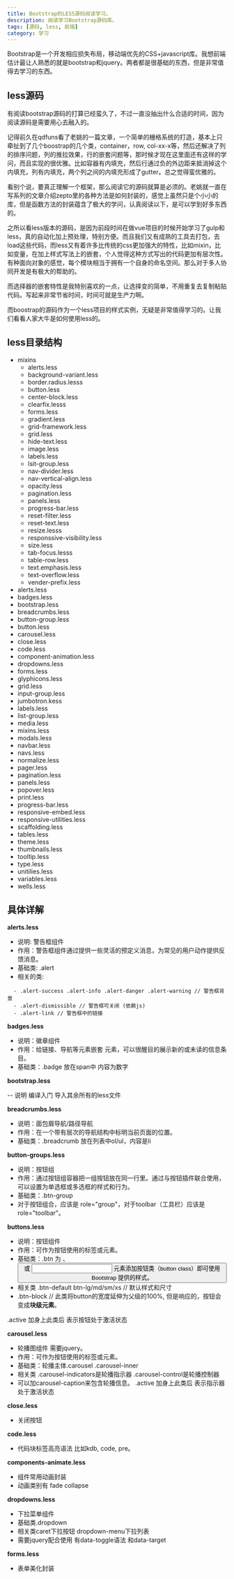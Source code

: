 ```yaml
---
title: Bootstrap的LESS源码阅读学习。
description: 阅读学习Bootstrap源码库。
tags: [源码, less, 前端]
category: 学习
---
```


Bootstrap是一个开发相应损失布局，移动端优先的CSS+javascript库。我想前端估计最让人熟悉的就是bootstrap和jquery。两者都是很基础的东西，但是非常值得去学习的东西。<!-- more -->

## less源码

有阅读bootstrap源码的打算已经蛮久了，不过一直没抽出什么合适的时间，因为阅读源码是需要用心去融入的。

记得前久在qdfuns看了老姚的一篇文章，一个简单的栅格系统的打造，基本上只牵扯到了几个boostrap的几个类，container，row, col-xx-x等，然后还解决了列的排序问题，列的推拉效果，行的嵌套问题等，那时候才现在这里面还有这样的学问，而且实现的很优雅。比如容器有内填充，然后行通过负的外边距来抵消掉这个内填充，列有内填充，两个列之间的内填充形成了gutter。总之觉得蛮优雅的。

看别个说，要真正理解一个框架，那么阅读它的源码就算是必须的。老姚就一直在写系列的文章介绍zepto里的各种方法是如何封装的，感觉上虽然只是个小小的库，但是函数方法的封装蕴含了极大的学问，认真阅读以下，是可以学到好多东西的。

之所以看less版本的源码，是因为前段时间在做vue项目的时候开始学习了gulp和less，真的自动化加上预处理，特别方便。而且我们又有成熟的工具去打包，去load这些代码，而less又有着许多比传统的css更加强大的特性，比如mixin，比如变量，在加上样式写法上的嵌套，个人觉得这种方式写出的代码更加有层次性。有种面向对象的感觉，每个模块相当于拥有一个自身的命名空间。那么对于多人协同开发是有极大的帮助的。

而选择器的嵌套特性是我特别喜欢的一点，让选择变的简单，不用重复去复制粘贴代码。写起来非常节省时间，时间可就是生产力啊。

而boostrap的源码作为一个less项目的样式实例，无疑是非常值得学习的。让我们看看人家大牛是如何使用less的。

## less目录结构

- mixins
  - alerts.less
  - background-variant.less
  - border.radius.lesss
  - button.less
  - center-block.less
  - clearfix.lesss
  - forms.less
  - gradient.less
  - grid-framework.less
  - grid.less
  - hide-text.less
  - image.less
  - labels.less
  - lsit-group.less
  - nav-divider.less
  - nav-vertical-align.less
  - opacity.less
  - pagination.less
  - panels.less
  - progress-bar.less
  - reset-filter.less
  - reset-text.less
  - resize.lesss
  - responssive-visibility.less
  - size.less
  - tab-focus.lesss
  - table-row.less
  - text.emphasis.less
  - text-overflow.less
  - vender-prefix.less
- alerts.less
- badges.less
- bootstrap.less
- breadcrumbs.less
- button-group.less
- button.less
- carousel.less
- close.less
- code.less
- component-animation.less
- dropdowns.less
- forms.less
- glyphicons.less
- grid.less
- input-group.less
- jumbotron.kess
- labels.less
- list-group.less
- media.less
- mixins.less
- modals.less
- navbar.less
- navs.less
- normalize.less
- pager.less
- pagination.less
- panels.less
- popover.less
- print.less
- progress-bar.less
- responsive-embed.less
- responsive-utilities.less
- scaffolding.less
- tables.less
- theme.less
- thumbnails.less
- tooltip.less
- type.less
- unitilies.less
- variables.less
- wells.less


## 具体详解

**alerts.less**

- 说明: 警告框组件
- 作用：警告框组件通过提供一些灵活的预定义消息，为常见的用户动作提供反馈消息。
- 基础类: .alert
- 相关的类:

```
  - .alert-success .alert-info .alert-danger .alert-warning // 警告框背景
  - .alert-dismissible // 警告框可关闭 (依赖js)
  - .alert-link // 警告框中的链接
```


**badges.less**

- 说明：徽章组件
- 作用：给链接、导航等元素嵌套 <span class="badge"> 元素，可以很醒目的展示新的或未读的信息条目。
- 基础类：.badge 放在span中 内容为数字


**bootstrap.less**

-- 说明 编译入门 导入其余所有的less文件


**breadcrumbs.less**

- 说明：面包屑导航/路径导航
- 作用：在一个带有层次的导航结构中标明当前页面的位置。
- 基础类：.breadcrumb 放在列表中ol/ul，内容是li


**button-groups.less**

- 说明：按钮组
- 作用：通过按钮组容器把一组按钮放在同一行里。通过与按钮插件联合使用，可以设置为单选框或多选框的样式和行为。
- 基础类：.btn-group
- 对于按钮组合，应该是 role="group"，对于toolbar（工具栏）应该是 role="toolbar"。


**buttons.less**

- 说明：按钮组件
- 作用：可作为按钮使用的标签或元素。
- 基础类：.btn  为 <a>、<button> 或 <input> 元素添加按钮类（button class）即可使用 Bootstrap 提供的样式。
- 相关类 .btn-default btn-lg/md/sm/xs  // 默认样式和尺寸
- .btn-block // 此类将button的宽度延伸为父级的100%, 但是响应的，按钮会变成**块级元素**。

.active 加身上此类后 表示按钮处于激活状态


**carousel.less**

- 轮播图组件 需要jquery。
- 作用：可作为按钮使用的标签或元素。
- 基础类：轮播主体.carousel .carousel-inner
- 相关类 .carousel-indicators是轮播指示器 .carousel-control是轮播控制器
- 可以加carousel-caption来包含轮播信息。
.active 加身上此类后 表示指示器处于激活状态


**close.less**

- 关闭按钮


**code.less**

- 代码块标签高亮语法 比如kdb, code, pre。


**components-animate.less**

- 组件常用动画封装
- 动画类别有 fade collapse


**dropdowns.less**

- 下拉菜单组件
- 基础类.dropdown
- 相关类caret下拉按钮 dropdown-menu下拉列表
- 需要jquery配合使用 有data-toggle语法 和data-target



**forms.less**

- 表单美化封装
